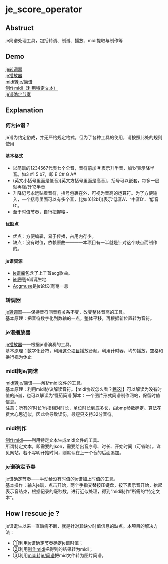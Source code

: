 # je_score_operator

## Abstruct

je简谱处理工具，包括转调、制谱、播放、midi提取与制作等

## Demo

[je转调器](https://madderscientist.github.io/je_score_operator/zdq.html)<br>
[je播放器](https://madderscientist.github.io/je_score_operator/playje.html)<br>
[midi转je/简谱](https://madderscientist.github.io/je_score_operator/miditostr)<br>
[制作midi（利用特定文本）](https://madderscientist.github.io/je_score_operator/midi.html)<br>
[je谱确定节奏](https://madderscientist.github.io/je_score_operator/beat.html)

## Explanation

### 何为je谱？

je谱为约定俗成，并无严格规定格式。但为了各种工具的使用，请按照此处的规则使用

#### 基本格式

- 以简谱的1234567代表七个全音，音符前加‘#’表示升半音，加‘b’表示降半音。如3 #1 5 b7，即 E C# G A#
- (英文小括号里面是低音)[英文方括号里面是高音]，括号可以嵌套，每多一层就再降/升12半音
- 升降记号永远贴着音符，括号包裹在外，可视为音高的运算符。为了方便输入，一个括号里面可以有多个音，比如(6[2b1])表示‘低音A’、‘中音D’、‘低音G’。
- 至于时值节奏，自行把握喽~

#### 优缺点

- 优点：方便编辑，易于传播，占用内存少。
- 缺点：没有时值，依赖原曲————本项目有一半就是针对这个缺点而制作的。

#### je谱资源

- [je谱库](https://github.com/zytx121/je/issues)包含了上千首acg歌曲。
- [je吧](https://tieba.baidu.com/f?kw=justice_eternal&fr=index)是je谱诞生地
- [Acgmuse](https://www.acgmuse.com)是je论坛(奄奄一息

### 转调器

[je转调器](https://madderscientist.github.io/je_score_operator/zdq.html)——保持音符间音程关系不变，改变整体音高的工具。<br>
基本原理：把音符数字化到数轴的一点，整体平移，再根据新位置转为音符。

### je谱播放器

[je播放器](https://madderscientist.github.io/je_score_operator/playje.html)——根据je谱演奏的工具。<br>
基本原理：数字化音符，利用[这个项目](https://github.com/surikov/webaudiofont)播放音频。利用计时器，均匀播放，空格和换行视为休止

### midi转je/简谱

[midi转je/简谱](https://madderscientist.github.io/je_score_operator/miditostr)——解析midi文件的工具。<br>
基本原理：利用midi协议解读音符。【midi协议怎么看？[瞧这!](https://zhuanlan.zhihu.com/p/464166848)】可以解读为没有时值的je谱，也可以解读为‘番茄简谱’脚本：一个图片形式简谱制作网站，保留时值信息。<br>
注意：所有的‘时长’均指相对时长，单位时长到底多长，由bmp参数确定。算法花费大心思近似，因此会导致误伤，最短只支持32分音符。

### midi制作

[制作midi](https://madderscientist.github.io/je_score_operator/midi.html)——利用特定文本生成midi文件的工具。<br>
所谓特定文本，即需要的json，需要给出音序号、时长、开始时间（可省略）。详见网站。若不写明开始时间，则默认在上一个音的后面追加。


### je谱确定节奏

[je谱确定节奏](https://madderscientist.github.io/je_score_operator/beat.html)——手动给没有时值的je谱加上时值的工具。<br>
基本操作：输入je谱，点击开始，两个手指交替按压键盘，按下表示音开始，抬起表示音结束，根据记录的毫秒数，进行近似处理，得到“midi制作”所需的“特定文本”。


## How I rescue je ?

je谱诞生以来一直诟病不断，就是针对其缺少时值信息的缺点。本项目的解决方法：
- ①利用[je谱确定节奏](https://madderscientist.github.io/je_score_operator/beat.html)确定je谱时值；
- ②利用[制作midi](https://madderscientist.github.io/je_score_operator/midi.html)把得到的结果转为midi；
- ③利用[midi转je/简谱](https://madderscientist.github.io/je_score_operator/miditostr)把mid文件转为图片简谱。
